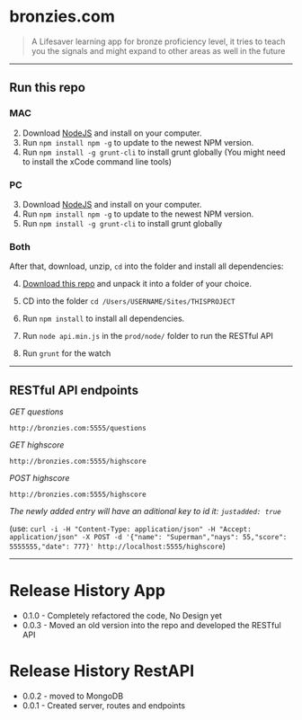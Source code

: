 bronzies.com
============

> A Lifesaver learning app for bronze proficiency level, it tries to teach you the signals and might expand to other areas as well in the future


----------------------------------------------------------------------------------------------------------------------------------------------------------------


## Run this repo

### MAC
2. Download [NodeJS](http://nodejs.org/) and install on your computer.
2. Run `npm install npm -g` to update to the newest NPM version.
2. Run `npm install -g grunt-cli` to install grunt globally (You might need to install the xCode command line tools)

### PC
3. Download [NodeJS](http://nodejs.org/) and install on your computer.
3. Run `npm install npm -g` to update to the newest NPM version.
3. Run `npm install -g grunt-cli` to install grunt globally


### Both

After that, download, unzip, `cd` into the folder and install all dependencies:

4. [Download this repo](https://github.com/dominikwilkowski/bronze/archive/master.zip) and unpack it into a folder of your choice.
4. CD into the folder `cd /Users/USERNAME/Sites/THISPROJECT`
4. Run `npm install` to install all dependencies.

5. Run  `node api.min.js` in the `prod/node/` folder to run the RESTful API
5. Run `grunt` for the watch


----------------------------------------------------------------------------------------------------------------------------------------------------------------


## RESTful API endpoints

*GET questions*

```
http://bronzies.com:5555/questions
```

*GET highscore*

```
http://bronzies.com:5555/highscore
```

*POST highscore*

```
http://bronzies.com:5555/highscore
```

_The newly added entry will have an aditional key to id it: `justadded: true`_

(use: `curl -i -H "Content-Type: application/json" -H "Accept: application/json" -X POST -d '{"name": "Superman","nays": 55,"score": 5555555,"date": 777}' http://localhost:5555/highscore`)


----------------------------------------------------------------------------------------------------------------------------------------------------------------


# Release History App
* 0.1.0 - Completely refactored the code, No Design yet
* 0.0.3 - Moved an old version into the repo and developed the RESTful API

# Release History RestAPI
* 0.0.2 - moved to MongoDB
* 0.0.1 - Created server, routes and endpoints